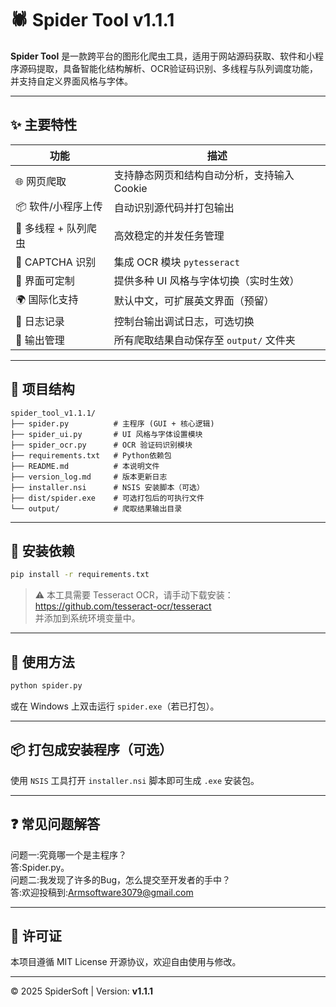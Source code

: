 # 🕷️ Spider Tool v1.1.1

**Spider Tool** 是一款跨平台的图形化爬虫工具，适用于网站源码获取、软件和小程序源码提取，具备智能化结构解析、OCR验证码识别、多线程与队列调度功能，并支持自定义界面风格与字体。

---

## ✨ 主要特性

| 功能 | 描述 |
|------|------|
| 🌐 网页爬取 | 支持静态网页和结构自动分析，支持输入 Cookie |
| 📦 软件/小程序上传 | 自动识别源代码并打包输出 |
| 🧠 多线程 + 队列爬虫 | 高效稳定的并发任务管理 |
| 🧩 CAPTCHA 识别 | 集成 OCR 模块 `pytesseract` |
| 🎨 界面可定制 | 提供多种 UI 风格与字体切换（实时生效） |
| 🌍 国际化支持 | 默认中文，可扩展英文界面（预留） |
| 📜 日志记录 | 控制台输出调试日志，可选切换 |
| 📁 输出管理 | 所有爬取结果自动保存至 `output/` 文件夹 |

---

## 📁 项目结构

```
spider_tool_v1.1.1/
├── spider.py          # 主程序 (GUI + 核心逻辑)
├── spider_ui.py       # UI 风格与字体设置模块
├── spider_ocr.py      # OCR 验证码识别模块
├── requirements.txt   # Python依赖包
├── README.md          # 本说明文件
├── version_log.md     # 版本更新日志
├── installer.nsi      # NSIS 安装脚本（可选）
├── dist/spider.exe    # 可选打包后的可执行文件
└── output/            # 爬取结果输出目录
```

---

## 🧰 安装依赖

```bash
pip install -r requirements.txt
```

> ⚠️ 本工具需要 Tesseract OCR，请手动下载安装：
> https://github.com/tesseract-ocr/tesseract  
> 并添加到系统环境变量中。

---

## 🚀 使用方法

```bash
python spider.py
```

或在 Windows 上双击运行 `spider.exe`（若已打包）。

---

## 📦 打包成安装程序（可选）

使用 `NSIS` 工具打开 `installer.nsi` 脚本即可生成 `.exe` 安装包。

---

## ❓ 常见问题解答
问题一:究竟哪一个是主程序？  
答:Spider.py。  
问题二:我发现了许多的Bug，怎么提交至开发者的手中？  
答:欢迎投稿到:Armsoftware3079@gmail.com  

---

## 📘 许可证

本项目遵循 MIT License 开源协议，欢迎自由使用与修改。

---

© 2025 SpiderSoft | Version: **v1.1.1**
